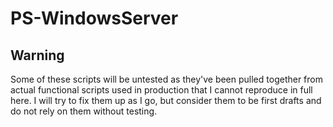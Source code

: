 # PS-WindowsServer
## Warning
Some of these scripts will be untested as they've been pulled together from actual functional scripts used in production that I cannot reproduce in full here. I will try to fix them up as I go, but consider them to be first drafts and do not rely on them without testing.
